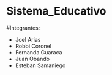 # Sistema_Educativo

#Integrantes:
- Joel Arias
- Robbi Coronel
- Fernanda Guaraca
- Juan Obando
- Esteban Samaniego
